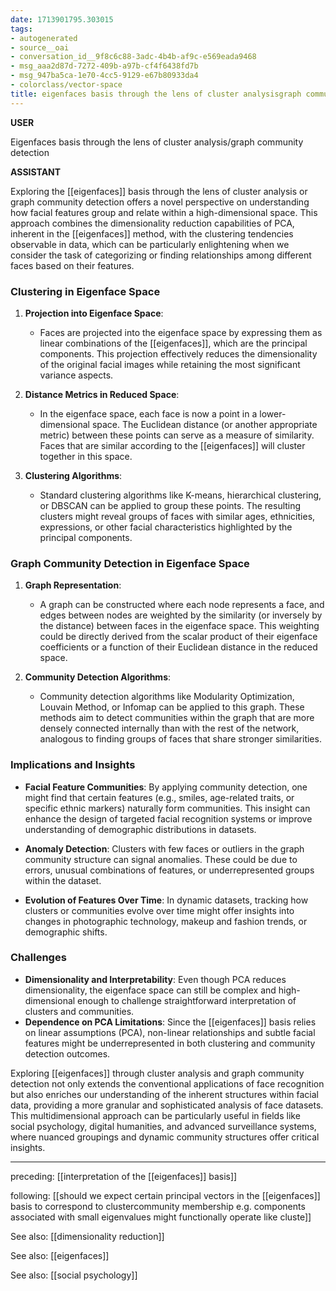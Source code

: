 ```yaml
---
date: 1713901795.303015
tags:
- autogenerated
- source__oai
- conversation_id__9f8c6c88-3adc-4b4b-af9c-e569eada9468
- msg_aaa2d87d-7272-409b-a97b-cf4f6438fd7b
- msg_947ba5ca-1e70-4cc5-9129-e67b80933da4
- colorclass/vector-space
title: eigenfaces basis through the lens of cluster analysisgraph community detection
---
```


**USER**

Eigenfaces basis through the lens of cluster analysis/graph community detection


**ASSISTANT**

Exploring the [[eigenfaces]] basis through the lens of cluster analysis or graph community detection offers a novel perspective on understanding how facial features group and relate within a high-dimensional space. This approach combines the dimensionality reduction capabilities of PCA, inherent in the [[eigenfaces]] method, with the clustering tendencies observable in data, which can be particularly enlightening when we consider the task of categorizing or finding relationships among different faces based on their features.

### Clustering in Eigenface Space

1. **Projection into Eigenface Space**:
   - Faces are projected into the eigenface space by expressing them as linear combinations of the [[eigenfaces]], which are the principal components. This projection effectively reduces the dimensionality of the original facial images while retaining the most significant variance aspects.

2. **Distance Metrics in Reduced Space**:
   - In the eigenface space, each face is now a point in a lower-dimensional space. The Euclidean distance (or another appropriate metric) between these points can serve as a measure of similarity. Faces that are similar according to the [[eigenfaces]] will cluster together in this space.

3. **Clustering Algorithms**:
   - Standard clustering algorithms like K-means, hierarchical clustering, or DBSCAN can be applied to group these points. The resulting clusters might reveal groups of faces with similar ages, ethnicities, expressions, or other facial characteristics highlighted by the principal components.

### Graph Community Detection in Eigenface Space

1. **Graph Representation**:
   - A graph can be constructed where each node represents a face, and edges between nodes are weighted by the similarity (or inversely by the distance) between faces in the eigenface space. This weighting could be directly derived from the scalar product of their eigenface coefficients or a function of their Euclidean distance in the reduced space.

2. **Community Detection Algorithms**:
   - Community detection algorithms like Modularity Optimization, Louvain Method, or Infomap can be applied to this graph. These methods aim to detect communities within the graph that are more densely connected internally than with the rest of the network, analogous to finding groups of faces that share stronger similarities.

### Implications and Insights

- **Facial Feature Communities**: By applying community detection, one might find that certain features (e.g., smiles, age-related traits, or specific ethnic markers) naturally form communities. This insight can enhance the design of targeted facial recognition systems or improve understanding of demographic distributions in datasets.

- **Anomaly Detection**: Clusters with few faces or outliers in the graph community structure can signal anomalies. These could be due to errors, unusual combinations of features, or underrepresented groups within the dataset.

- **Evolution of Features Over Time**: In dynamic datasets, tracking how clusters or communities evolve over time might offer insights into changes in photographic technology, makeup and fashion trends, or demographic shifts.

### Challenges

- **Dimensionality and Interpretability**: Even though PCA reduces dimensionality, the eigenface space can still be complex and high-dimensional enough to challenge straightforward interpretation of clusters and communities.
- **Dependence on PCA Limitations**: Since the [[eigenfaces]] basis relies on linear assumptions (PCA), non-linear relationships and subtle facial features might be underrepresented in both clustering and community detection outcomes.

Exploring [[eigenfaces]] through cluster analysis and graph community detection not only extends the conventional applications of face recognition but also enriches our understanding of the inherent structures within facial data, providing a more granular and sophisticated analysis of face datasets. This multidimensional approach can be particularly useful in fields like social psychology, digital humanities, and advanced surveillance systems, where nuanced groupings and dynamic community structures offer critical insights.


---

preceding: [[interpretation of the [[eigenfaces]] basis]]  


following: [[should we expect certain principal vectors in the [[eigenfaces]] basis to correspond to clustercommunity membership e.g. components associated with small eigenvalues might functionally operate like cluste]]

See also: [[dimensionality reduction]]


See also: [[eigenfaces]]


See also: [[social psychology]]